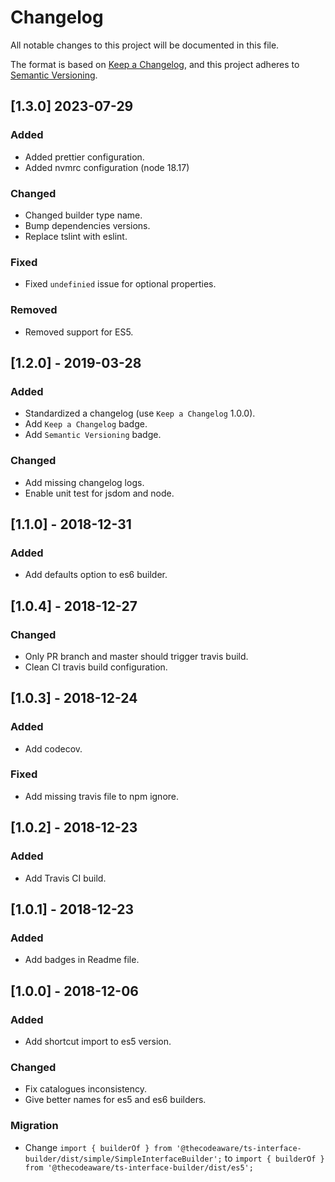 # Changelog

All notable changes to this project will be documented in this file.

The format is based on [Keep a Changelog](https://keepachangelog.com/en/1.0.0/),
and this project adheres to [Semantic Versioning](https://semver.org/spec/v2.0.0.html).

## [1.3.0] 2023-07-29

### Added

- Added prettier configuration.
- Added nvmrc configuration (node 18.17)

### Changed

- Changed builder type name.
- Bump dependencies versions.
- Replace tslint with eslint.

### Fixed

- Fixed `undefinied` issue for optional properties.

### Removed

- Removed support for ES5.

## [1.2.0] - 2019-03-28

### Added

- Standardized a changelog (use `Keep a Changelog` 1.0.0).
- Add `Keep a Changelog` badge.
- Add `Semantic Versioning` badge.

### Changed

- Add missing changelog logs.
- Enable unit test for jsdom and node.

## [1.1.0] - 2018-12-31

### Added

- Add defaults option to es6 builder.

## [1.0.4] - 2018-12-27

### Changed

- Only PR branch and master should trigger travis build.
- Clean CI travis build configuration.

## [1.0.3] - 2018-12-24

### Added

- Add codecov.

### Fixed

- Add missing travis file to npm ignore.

## [1.0.2] - 2018-12-23

### Added

- Add Travis CI build.

## [1.0.1] - 2018-12-23

### Added

- Add badges in Readme file.

## [1.0.0] - 2018-12-06

### Added

- Add shortcut import to es5 version.

### Changed

- Fix catalogues inconsistency.
- Give better names for es5 and es6 builders.

### Migration

- Change `import { builderOf } from '@thecodeaware/ts-interface-builder/dist/simple/SimpleInterfaceBuilder';`
  to `import { builderOf } from '@thecodeaware/ts-interface-builder/dist/es5';`
